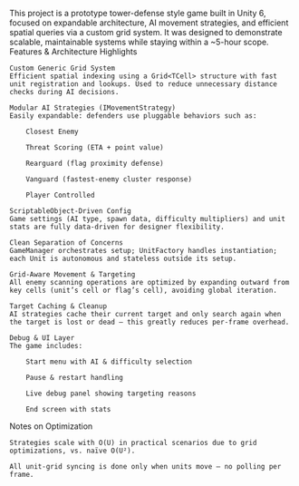 This project is a prototype tower-defense style game built in Unity 6, focused on expandable architecture, AI movement strategies, and efficient spatial queries via a custom grid system. It was designed to demonstrate scalable, maintainable systems while staying within a ~5-hour scope.
Features & Architecture Highlights

    Custom Generic Grid System
    Efficient spatial indexing using a Grid<TCell> structure with fast unit registration and lookups. Used to reduce unnecessary distance checks during AI decisions.

    Modular AI Strategies (IMovementStrategy)
    Easily expandable: defenders use pluggable behaviors such as:

        Closest Enemy

        Threat Scoring (ETA + point value)

        Rearguard (flag proximity defense)

        Vanguard (fastest-enemy cluster response)

        Player Controlled

    ScriptableObject-Driven Config
    Game settings (AI type, spawn data, difficulty multipliers) and unit stats are fully data-driven for designer flexibility.

    Clean Separation of Concerns
    GameManager orchestrates setup; UnitFactory handles instantiation; each Unit is autonomous and stateless outside its setup.

    Grid-Aware Movement & Targeting
    All enemy scanning operations are optimized by expanding outward from key cells (unit’s cell or flag’s cell), avoiding global iteration.

    Target Caching & Cleanup
    AI strategies cache their current target and only search again when the target is lost or dead — this greatly reduces per-frame overhead.

    Debug & UI Layer
    The game includes:

        Start menu with AI & difficulty selection

        Pause & restart handling

        Live debug panel showing targeting reasons

        End screen with stats

 Notes on Optimization

    Strategies scale with O(U) in practical scenarios due to grid optimizations, vs. naïve O(U²).

    All unit-grid syncing is done only when units move — no polling per frame.
